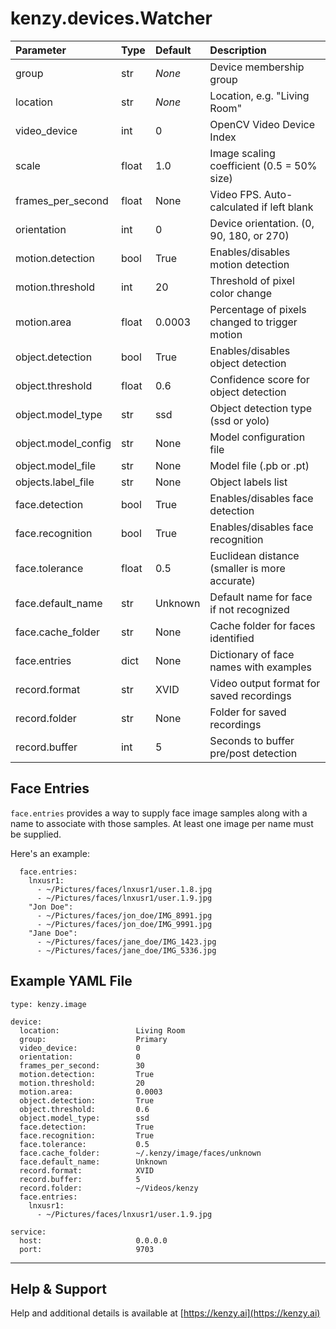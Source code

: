 # kenzy.devices.Watcher

| Parameter           | Type    | Default | Description                                    |
| :------------------ | :------ | :------ | :--------------------------------------------- |
| group               | str     | *None*  | Device membership group                        |
| location            | str     | *None*  | Location, e.g. "Living Room"                   |
| video_device        | int     | 0       | OpenCV Video Device Index                      |
| scale               | float   | 1.0     | Image scaling coefficient (0.5 = 50% size)     |
| frames_per_second   | float   | None    | Video FPS.  Auto-calculated if left blank      |
| orientation         | int     | 0       | Device orientation. (0, 90, 180, or 270)       |
| motion.detection    | bool    | True    | Enables/disables motion detection              |
| motion.threshold    | int     | 20      | Threshold of pixel color change                |
| motion.area         | float   | 0.0003  | Percentage of pixels changed to trigger motion |
| object.detection    | bool    | True    | Enables/disables object detection              |
| object.threshold    | float   | 0.6     | Confidence score for object detection          |
| object.model_type   | str     | ssd     | Object detection type (ssd or yolo)            |
| object.model_config | str     | None    | Model configuration file                       |
| object.model_file   | str     | None    | Model file (.pb or .pt)                        |
| objects.label_file  | str     | None    | Object labels list                             |
| face.detection      | bool    | True    | Enables/disables face detection                |
| face.recognition    | bool    | True    | Enables/disables face recognition              |
| face.tolerance      | float   | 0.5     | Euclidean distance (smaller is more accurate)  |
| face.default_name   | str     | Unknown | Default name for face if not recognized        |
| face.cache_folder   | str     | None    | Cache folder for faces identified              |
| face.entries        | dict    | None    | Dictionary of face names with examples         |
| record.format       | str     | XVID    | Video output format for saved recordings       |
| record.folder       | str     | None    | Folder for saved recordings                    |
| record.buffer       | int     | 5       | Seconds to buffer pre/post detection           |

## Face Entries

```face.entries``` provides a way to supply face image samples along with a name to associate with those samples.  At least one image per name must be supplied.

Here's an example:
```
  face.entries:
    lnxusr1:
      - ~/Pictures/faces/lnxusr1/user.1.8.jpg
      - ~/Pictures/faces/lnxusr1/user.1.9.jpg
    "Jon Doe":
      - ~/Pictures/faces/jon_doe/IMG_8991.jpg
      - ~/Pictures/faces/jon_doe/IMG_9991.jpg
    "Jane Doe":
      - ~/Pictures/faces/jane_doe/IMG_1423.jpg
      - ~/Pictures/faces/jane_doe/IMG_5336.jpg
```

## Example YAML File

```
type: kenzy.image

device: 
  location:                 Living Room
  group:                    Primary
  video_device:             0
  orientation:              0
  frames_per_second:        30
  motion.detection:         True
  motion.threshold:         20
  motion.area:              0.0003
  object.detection:         True
  object.threshold:         0.6
  object.model_type:        ssd
  face.detection:           True
  face.recognition:         True
  face.tolerance:           0.5
  face.cache_folder:        ~/.kenzy/image/faces/unknown
  face.default_name:        Unknown
  record.format:            XVID
  record.buffer:            5
  record.folder:            ~/Videos/kenzy
  face.entries:
    lnxusr1:
      - ~/Pictures/faces/lnxusr1/user.1.9.jpg

service:
  host:                     0.0.0.0
  port:                     9703
```

-----

## Help &amp; Support
Help and additional details is available at [https://kenzy.ai](https://kenzy.ai)
